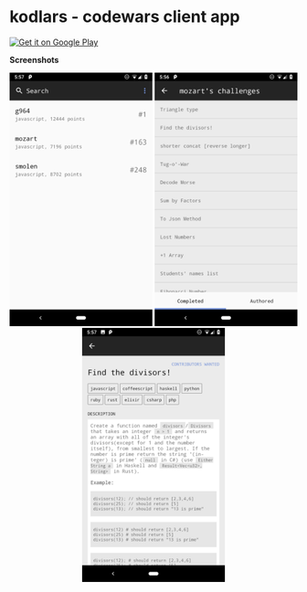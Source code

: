 # kodlars - codewars client app

<a href='https://play.google.com/store/apps/details?id=com.akarbowy.codewarsclient'>
<img alt='Get it on Google Play' src='https://play.google.com/intl/en_us/badges/images/generic/en_badge_web_generic.png' width="280"/></a>

**Screenshots**
<p align="center">
  <img src="images/search.png" width="250"/>
  <img src="images/list.png" width="250"/>
  <img src="images/detail.png" width="250"/>
</p>